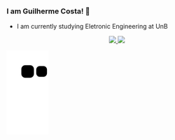### I am Guilherme Costa! 👋

- I am currently studying Eletronic Engineering at UnB

<div align="center">
  <a href="https://github.com/GuilhermeRCost">
  <img height="180em" src="https://github-readme-stats.vercel.app/api?username=GuilhermeRCost&show_icons=true&theme=dark&include_all_commits=true&count_private=true"/>
  <img height="180em" src="https://github-readme-stats.vercel.app/api/top-langs/?username=GuilhermeRCost&layout=compact&langs_count=7&theme=dark"/>
</div>
  
<div>
  
  ![Snake animation](https://github.com/VCOliver/VCOliver/blob/output/github-contribution-grid-snake.svg)
  
</div>
